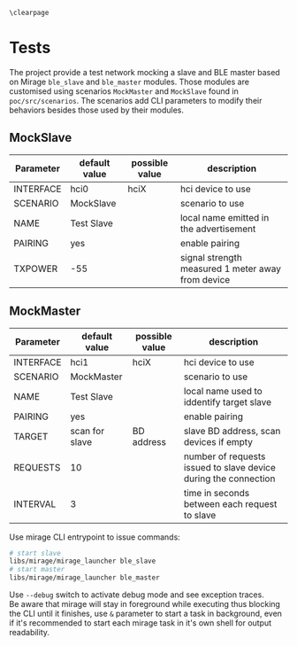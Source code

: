 ```{=latex}
\clearpage
```

# Tests

The project provide a test network mocking a slave and BLE master based on Mirage `ble_slave` and `ble_master` modules. Those modules are customised using scenarios `MockMaster` and `MockSlave` found in `poc/src/scenarios`. The scenarios add CLI parameters to modify their behaviors besides those used by their modules.

## MockSlave

| Parameter | default value | possible value | description |
|-|-|-|-|
| INTERFACE | hci0 | hciX | hci device to use |
| SCENARIO | MockSlave | <scenario> | scenario to use |
| NAME | Test Slave | <string> | local name emitted in the advertisement |
| PAIRING | yes | <boolean> | enable pairing |
| TXPOWER | -55 | <integer> | signal strength measured 1 meter away from device |

## MockMaster

| Parameter | default value | possible value | description |
|-|-|-|-|
| INTERFACE | hci1 | hciX | hci device to use |
| SCENARIO | MockMaster | <scenario> | scenario to use |
| NAME | Test Slave | <string> | local name used to iddentify target slave |
| PAIRING | yes | <boolean> | enable pairing |
| TARGET | scan for slave | BD address | slave BD address, scan devices if empty |
| REQUESTS | 10 | <integer> | number of requests issued to slave device during the connection |
| INTERVAL | 3 | <number> | time in seconds between each request to slave |

Use mirage CLI entrypoint to issue commands:
```bash
# start slave
libs/mirage/mirage_launcher ble_slave
# start master
libs/mirage/mirage_launcher ble_master
```
Use `--debug` switch to activate debug mode and see exception traces.  
Be aware that mirage will stay in foreground while executing thus blocking the CLI until it finishes, use `&` parameter to start a task in background, even if it's recommended to start each mirage task in it's own shell for output readability.